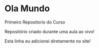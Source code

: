 # Ola Mundo
 Primeiro Repositorio do Curso

Repositório criado durante uma aula ao vivo!

Esta linha eu adicionei diretamente no site!
